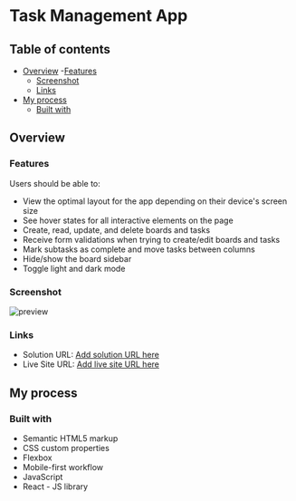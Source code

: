 # Task Management App 

## Table of contents

- [Overview](#overview)
  -[Features](#features)
  - [Screenshot](#screenshot)
  - [Links](#links)
- [My process](#my-process)
  - [Built with](#built-with)

## Overview

### Features
Users should be able to:
- View the optimal layout for the app depending on their device's screen size
- See hover states for all interactive elements on the page
- Create, read, update, and delete boards and tasks
- Receive form validations when trying to create/edit boards and tasks
- Mark subtasks as complete and move tasks between columns
- Hide/show the board sidebar
- Toggle light and dark mode

### Screenshot

![preview](https://github.com/salmafadlabdulrahman/task-management-app/assets/88597694/d3cbb67f-bf00-455f-b6e7-00c17949fdd2)

### Links

- Solution URL: [Add solution URL here](https://your-solution-url.com)
- Live Site URL: [Add live site URL here](https://task-management-app-nsaw.vercel.app/)

## My process

### Built with

- Semantic HTML5 markup
- CSS custom properties
- Flexbox
- Mobile-first workflow
- JavaScript
- React - JS library

